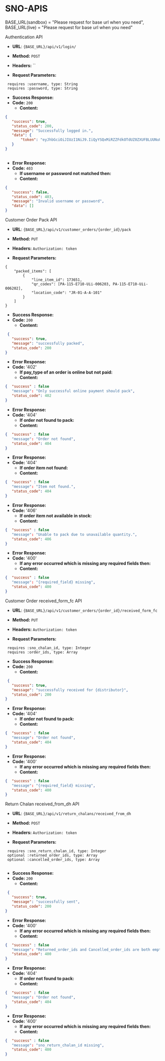 # SNO-APIS

BASE_URL(sandbox) = "Please request for base url when you need",
BASE_URL(live) = "Please request for base url when you need"


Authentication API

* **URL**: `{BASE_URL}/api/v1/login/`

* **Method:** `POST`

*  **Headers:**
	 ``
*  **Request Parameters:**
```
 requires :username, type: String
 requires :password, type: String
```

* **Success Response:**
* **Code:** `200`
  	* **Content:**

```json
{
   "success": true,
   "status_code": 200,
   "message": "Successfully logged in.",
   "data": {
       "token": "eyJhbGciOiJIUzI1NiJ9.IiQyYSQxMiRZZFdkOTdUZ0ZXUFBLUUNuUGpvbG9PZnV3dnBhamhZMXQ3VnF4TFNjUUlEZ0ZtM2ZoSEhOZSI.zUWGkcZm-55SrECarrNHH64EApY7Iz3MHyCmHM04X5M"
   }
}
 

```


* **Error Response:**
* **Code:** `403`
  	* **If username or password not matched then:**
  	* **Content:**
```json
{
   "success": false,
   "status_code": 403,
   "message": "Invalid username or password",
   "data": []
}

```

Customer Order Pack API

* **URL**: `{BASE_URL}/api/v1/customer_orders/{order_id}/pack`

* **Method:** `PUT`

*  **Headers:**
	 `Authorization: token`
	 
*  **Request Parameters:**
```
{
	"packed_items": [
		{
			"line_item_id": 173651, 
			"qr_codes": [PA-115-E710-Uii-006203, PA-115-E710-Uii-006202],
			"location_code": "JR-01-A-A-101"
		}
	]
}
```

* **Success Response:**
* **Code:** `200`
  	* **Content:**

```json
 {
   "success": true,
   "message": "successfully packed",
   "status_code": 200
}
```

* **Error Response:**
* **Code:** '402'
  	* **If pay_type of an order is online but not paid:**
  	* **Content:**
```json
{  "success" : false
   "message": "Only successful online payment should pack",
   "status_code": 402
}
```

* **Error Response:**
* **Code:** '404'
  	* **If order not found to pack:**
  	* **Content:**
```json
{  "success" : false
   "message": "Order not found",
   "status_code": 404
}
```
* **Error Response:**
* **Code:** '404'
  	* **If order item not found:**
  	* **Content:**
```json
{  "success" : false
   "message": "Item not found.",
   "status_code": 404
}
```

* **Error Response:**
* **Code:** '406'
  	* **If order item not available in stock:**
  	* **Content:**
```json
{  "success" : false
   "message": "Unable to pack due to unavailable quantity.",
   "status_code": 406
}
```

* **Error Response:**
* **Code:** '400'
  	* **If any error occurred which is missing any required fields then:**
  	* **Content:**
```json
{  "success" : false
   "message": "{required_field} missing",
   "status_code": 400
}
```
Customer Order received_form_fc API

* **URL**: `{BASE_URL}/api/v1/customer_orders/{order_id}/received_form_fc`

* **Method:** `PUT`

*  **Headers:**
	 `Authorization: token`
	 
*  **Request Parameters:**
```
 requires :sno_chalan_id, type: Integer
 requires :order_ids, type: Array
```

* **Success Response:**
* **Code:** `200`
  	* **Content:**

```json
 {
   "success": true,
   "message": "successfully received for {distributor}",
   "status_code": 200
}
```

* **Error Response:**
* **Code:** '404'
  	* **If order not found to pack:**
  	* **Content:**
```json
{  "success" : false
   "message": "Order not found",
   "status_code": 404
}
```

* **Error Response:**
* **Code:** '400'
  	* **If any error occurred which is missing any required fields then:**
  	* **Content:**
```json
{  "success" : false
   "message": "{required_field} missing",
   "status_code": 400
}
```

Return Chalan received_from_dh API

* **URL**: `{BASE_URL}/api/v1/return_chalans/received_from_dh`

* **Method:** `POST`

*  **Headers:**
	 `Authorization: token`
	 
*  **Request Parameters:**
```
 requires :sno_return_chalan_id, type: Integer
 optional :returned_order_ids, type: Array
 optional :cancelled_order_ids, type: Array
    
```

* **Success Response:**
* **Code:** `200`
  	* **Content:**

```json
 {
   "success": true,
   "message": "successfully sent",
   "status_code": 200
}
```
* **Error Response:**
* **Code:** '400'
  	* **If any error occurred which is missing any required fields then:**
  	* **Content:**
```json
{  "success" : false
   "message": "Returned_order_ids and Cancelled_order_ids are both empty",
   "status_code": 400
}
```

* **Error Response:**
* **Code:** '404'
  	* **If order not found to pack:**
  	* **Content:**
```json
{  "success" : false
   "message": "Order not found",
   "status_code": 404
}
```

* **Error Response:**
* **Code:** '400'
  	* **If any error occurred which is missing any required fields then:**
  	* **Content:**
```json
{  "success" : false
   "message": "sno_return_chalan_id missing",
   "status_code": 400
}
```
